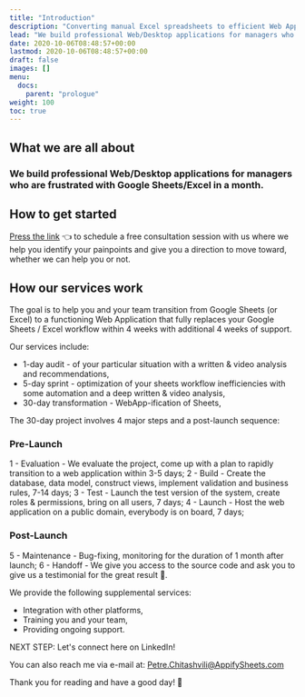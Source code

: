 ```yaml
---
title: "Introduction"
description: "Converting manual Excel spreadsheets to efficient Web Applications"
lead: "We build professional Web/Desktop applications for managers who are frustrated with Google Sheets/Excel in a month."
date: 2020-10-06T08:48:57+00:00
lastmod: 2020-10-06T08:48:57+00:00
draft: false
images: []
menu:
  docs:
    parent: "prologue"
weight: 100
toc: true
---
```


## What we are all about

### We build professional Web/Desktop applications for managers who are frustrated with Google Sheets/Excel in a month.

## How to get started

[Press the link](http://calendar.com/appify-sheets) 👈 to schedule a free consultation session with us where we help you identify your painpoints and give you a direction to move toward, whether we can help you or not.

## How our services work

The goal is to help you and your team transition from Google Sheets (or Excel) to a functioning Web Application that fully replaces your Google Sheets / Excel workflow within 4 weeks with additional 4 weeks of support.

Our services include:

- 1-day audit - of your particular situation with a written & video analysis and recommendations,
- 5-day sprint - optimization of your sheets workflow inefficiencies with some automation and a deep written & video analysis,
- 30-day transformation - WebApp-ification of Sheets,

The 30-day project involves 4 major steps and a post-launch sequence:

### Pre-Launch 

1 - Evaluation - We evaluate the project, come up with a plan to rapidly transition to a web application within 3-5 days;
2 - Build - Create the database, data model, construct views, implement validation and business rules, 7-14 days;
3 - Test - Launch the test version of the system, create roles & permissions, bring on all users, 7 days;
4 - Launch - Host the web application on a public domain, everybody is on board, 7 days;

### Post-Launch

5 - Maintenance - Bug-fixing, monitoring for the duration of 1 month after launch;
6 - Handoff - We give you access to the source code and ask you to give us a testimonial for the great result 🙂.

We provide the following supplemental services:

- Integration with other platforms,
- Training you and your team,
- Providing ongoing support.

NEXT STEP: Let's connect here on LinkedIn!

You can also reach me via e-mail at:
Petre.Chitashvili@AppifySheets.com

Thank you for reading and have a good day! 🙂
